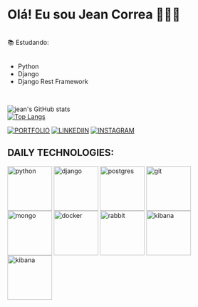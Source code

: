 # Olá! Eu sou Jean Correa 🧗🏻‍♂️
</br>
    📚   Estudando:

</br>
</br>

- Python
- Django
- Django Rest Framework
</br>

![jean's GitHub stats](https://github-readme-stats.vercel.app/api?username=jeanlcorrea&show_icons=true&theme=tokyonight)
</br>
[![Top Langs](https://github-readme-stats.vercel.app/api/top-langs/?username=jeanlcorrea&layout=donut)](https://github.com/jeanlcorrea/github-readme-stats)


[![PORTFOLIO](https://img.shields.io/badge/website-000000?style=for-the-badge&logo=About.me&logoColor=white)](https://jazzy-muffin-0b6541.netlify.app/)
[![LINKEDIIN](https://img.shields.io/badge/LinkedIn-0077B5?style=for-the-badge&logo=linkedin&logoColor=white)](https://www.linkedin.com/in/jean-correa-0310b0234/)
[![INSTAGRAM](	https://img.shields.io/badge/Instagram-E4405F?style=for-the-badge&logo=instagram&logoColor=white)](https://www.instagram.com/jeanlcorrea/)


## DAILY TECHNOLOGIES:

<div style="display:inline_block">
  <img align="center" alt="python" src="https://cdn.jsdelivr.net/gh/devicons/devicon/icons/python/python-original.svg" width="100" />


  <img align="center" alt="django" src="https://cdn.jsdelivr.net/gh/devicons/devicon/icons/django/django-plain-wordmark.svg" width="100">


  <img align="center" alt="postgres" src="https://cdn.jsdelivr.net/gh/devicons/devicon/icons/postgresql/postgresql-original.svg" width="100" />


  <img align="center" alt="git" src="https://cdn.jsdelivr.net/gh/devicons/devicon/icons/git/git-original.svg" width="100" />

 
  <img align="center" alt="mongo" src="https://cdn.jsdelivr.net/gh/devicons/devicon/icons/mongodb/mongodb-original-wordmark.svg" width="100" />

  
  <img align="center" alt="docker" src="https://cdn.jsdelivr.net/gh/devicons/devicon@latest/icons/docker/docker-original-wordmark.svg" width="100"/>
  
  
  <img align="center" alt="rabbit" src="https://cdn.jsdelivr.net/gh/devicons/devicon@latest/icons/rabbitmq/rabbitmq-original-wordmark.svg" width="100" />
  
  
  <img align="center" alt="kibana" src="https://cdn.jsdelivr.net/gh/devicons/devicon@latest/icons/kibana/kibana-original-wordmark.svg" width="100"/>
  
  <img align="center" alt="kibana" src="https://cdn.jsdelivr.net/gh/devicons/devicon@latest/icons/postman/postman-original.svg" width="100" />
          
</div>





